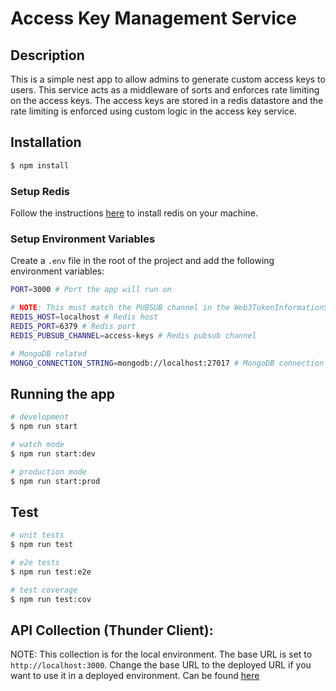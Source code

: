 # Access Key Management Service

## Description

This is a simple nest app to allow admins to generate custom access keys to users. This service acts as a middleware of sorts and enforces rate limiting on the access keys. The access keys are stored in a redis datastore and the rate limiting is enforced using custom logic in the access key service.

## Installation

```bash
$ npm install
```

### Setup Redis

Follow the instructions [here](https://redis.io/docs/latest/operate/oss_and_stack/install/install-redis/install-redis-on-windows/) to install redis on your machine.

### Setup Environment Variables

Create a `.env` file in the root of the project and add the following environment variables:

```bash
PORT=3000 # Port the app will run on

# NOTE: This must match the PUBSUB channel in the Web3TokenInformationService as well
REDIS_HOST=localhost # Redis host
REDIS_PORT=6379 # Redis port
REDIS_PUBSUB_CHANNEL=access-keys # Redis pubsub channel

# MongoDB related
MONGO_CONNECTION_STRING=mongodb://localhost:27017 # MongoDB connection string

```

## Running the app

```bash
# development
$ npm run start

# watch mode
$ npm run start:dev

# production mode
$ npm run start:prod
```

## Test

```bash
# unit tests
$ npm run test

# e2e tests
$ npm run test:e2e

# test coverage
$ npm run test:cov
```

## API Collection (Thunder Client):

NOTE: This collection is for the local environment. The base URL is set to `http://localhost:3000`. Change the base URL to the deployed URL if you want to use it in a deployed environment.
Can be found [here](./thunder-collection.json)
